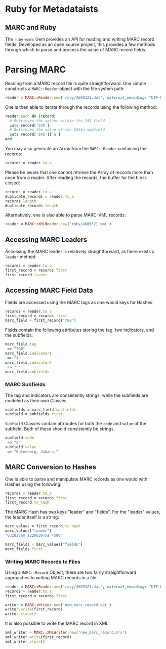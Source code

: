 # Ruby for Metadataists
## MARC and Ruby

The `ruby-marc` Gem provides an API for reading and writing MARC record fields.
Developed as an open source project, this provides a few methods through which
to parse and process the value of MARC record fields.

# Parsing MARC
Reading from a MARC record file is quite straightforward.  One simple constructs
a `MARC::Reader` object with the file system path:

```ruby
reader = MARC::Reader.new('ruby/4609321.dat', external_encoding: "UTF-8")
```

One is then able to iterate through the records using the following method:

```ruby
reader.each do |record|
  # Retrieves the values within the 245 field
  puts record['245']
  # Retrieves the value of the 245$a subfield
  puts record['245']['a']
end
```

You may also generate an Array from the `MARC::Reader` containing the records:

```ruby
records = reader.to_a
```

Please be aware that one cannot retrieve the Array of records more than once
from a reader.  After reading the records, the buffer for the file is closed:

```ruby
records = reader.to_a
duplicate_records = reader.to_a
records.length
duplicate_records.length
```

Alternatively, one is also able to parse MARC-XML records:
```ruby
reader = MARC::XMLReader.new('ruby/4609321.xml')
```

## Accessing MARC Leaders

Accessing the MARC leader is relatively straightforward, as there exists a
`leader` method:
```ruby
records = reader.to_a
first_record = records.first
first_record.leader
```

## Accessing MARC Field Data

Fields are accessed using the MARC tags as one would keys for Hashes:
```ruby
records = reader.to_a
first_record = records.first
marc_field = first_record["700"]
```

Fields contain the following attributes storing the tag, two indicators, and the
subfields:
```ruby
marc_field.tag
 => "700"
marc_field.indicator1
 => "1"
marc_field.indicator2
 => " "
marc_field.subfields
```

### MARC Subfields

The tag and indicators are consistently strings, while the subfields are modeled
as their own Classes:

```ruby
subfields = marc_field.subfields
subfield = subfields.first
```

`Subfield` Classes contain attributes for both the `code` and `value` of the
subfield.  Both of these should consistently be strings.

```ruby
subfield.code
 => "a"
subfield.value
 => "Gutenberg, Johann,"
```

## MARC Conversion to Hashes

One is able to parse and manipulate MARC records as one would with Hashes using
the following:

```ruby
records = reader.to_a
first_record = records.first
first_record.to_hash
```

The MARC Hash has two keys "leader" and "fields".  For the "leader" values, the
leader itself is a string:
```ruby
marc_values = first_record.to_hash
marc_values["leader"]
"03283cam a22003975a 4500"

marc_fields = marc_values["fields"]
marc_fields.first
```

### Writing MARC Records to Files

Using a `MARC::Record` Object, there are two fairly straightforward approaches
to writing MARC records in a file:

```ruby
reader = MARC::Reader.new('ruby/4609321.dat', external_encoding: "UTF-8")
records = reader.to_a
first_record = records.first

writer = MARC::Writer.new('new_marc_record.dat')
writer.write(first_record)
writer.close()
```

It is also possible to write the MARC record in XML:

```ruby
xml_writer = MARC::XMLWriter.new('new_marc_record.mrx')
xml_writer.write(first_record)
xml_writer.close()
```

